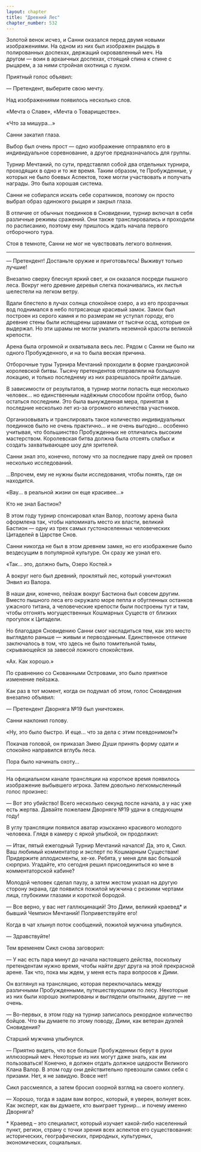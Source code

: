 ```yaml
---
layout: chapter
title: "Древний Лес"
chapter_number: 532
---
```


Золотой венок исчез, и Санни оказался перед двумя новыми изображениями. На одном из них был изображен рыцарь в полированных доспехах, держащий окровавленный меч. На другом — воин в архаичных доспехах, стоящий спина к спине с рыцарем, а за ними стройная охотница с луком.

Приятный голос объявил:

— Претендент, выберите свою мечту.

Над изображениями появилось несколько слов.

«Мечта о Славе», «Мечта о Товариществе».

«Что за мишура...»

Санни закатил глаза.

Выбор был очень прост — одно изображение отправляло его в индивидуальное соревнование, а другое предназначалось для группы.

Турнир Мечтаний, по сути, представлял собой два отдельных турнира, проходящих в одно и то же время. Таким образом, те Пробужденные, у которых не было боевых Аспектов, тоже могли участвовать и получать награды. Это была хорошая система.

Санни не собирался искать себе соратников, поэтому он просто выбрал образ одинокого рыцаря и закрыл глаза.

В отличие от обычных поединков в Сновидении, турнир включал в себя различные режимы сражений. Они также транслировались и проходили по расписанию, поэтому ему пришлось ждать начала первого отборочного тура.

Стоя в темноте, Санни не мог не чувствовать легкого волнения.

***

— Претендент! Достаньте оружие и приготовьтесь! Выживут только лучшие!

Внезапно сверху блеснул яркий свет, и он оказался посреди пышного леса. Вокруг него древние деревья слегка покачивались, их листья шелестели на легком ветру.

Вдали блестело в лучах солнца спокойное озеро, а из его прозрачных вод поднимался в небо потрясающе красивый замок. Замок был построен из серого камня и по размерам не уступал городу, его древние стены были испещрены шрамами от тысячи осад, которые он выдержал. Но эти шрамы не могли умалить неземной красоты великой крепости.

Арена была огромной и охватывала весь лес. Рядом с Санни не было ни одного Пробужденного, и на то была веская причина.

Отборочные туры Турнира Мечтаний проходили в форме грандиозной королевской битвы. Тысячу претендентов отправляли на большую локацию, и только последнему из них разрешалось пройти дальше.

В зависимости от результатов, в турнир могли попасть еще несколько человек... но единственным надёжным способом пройти отбор, было остаться последним. Это была вынужденная мера, принятая в последние несколько лет из-за огромного количества участников.

Организовывать и транслировать такое количество индивидуальных поединков было не очень практично... и не очень выгодно... особенно учитывая, что большинство Пробужденных не отличались высоким мастерством. Королевская битва должна была отсеять слабых и создать захватывающее шоу для зрителей.

Санни знал это, конечно, потому что за последние пару дней он провел несколько исследований.

...Впрочем, ему не нужны были исследования, чтобы понять, где он находится.

«Вау... в реальной жизни он еще красивее...»

Кто не знал Бастион?

В этом году турнир спонсировал клан Валор, поэтому арена была оформлена так, чтобы напоминать место их власти, великий Бастион — одну из трех самых густонаселенных человеческих Цитаделей в Царстве Снов.

Санни никогда не был в этом древнем замке, но его изображение было вездесущим в популярной культуре. Он сразу же узнал его.

«Так... это, должно быть, Озеро Костей.»

А вокруг него был древний, проклятый лес, который уничтожил Энвил из Валора.

В наши дни, конечно, пейзаж вокруг Бастиона был совсем другим. Вместо пышного леса его окружало море пепла и обугленных останков ужасного титана, а человеческие крепости были построены тут и там, чтобы отгонять могущественных Кошмарных Существ от близких прогулок к Цитадели.

Но благодаря Сновидению Санни смог насладиться тем, как это место выглядело раньше — живым и первозданным. Единственное отличие заключалось в том, что здесь не было томительной тьмы, скрывающейся за завесой ложного спокойствия.

«Ах. Как хорошо.»

По сравнению со Скованными Островами, это было приятное изменение пейзажа.

Как раз в тот момент, когда он подумал об этом, голос Сновидения внезапно объявил:

— Претендент Дворняга №19 был уничтожен.

Санни наклонил голову.

«Ну, это было быстро. И еще... что за дела с этим псевдонимом?»

Покачав головой, он приказал Змею Души принять форму одати и спокойно направился вглубь леса.

Пора было начинать охоту...

***

На официальном канале трансляции на короткое время появилось изображение выбывшего игрока. Затем довольно легкомысленный голос произнес:

— Вот это убийство! Всего несколько секунд после начала, а у нас уже есть жертва. Давайте пожелаем Дворняге №19 удачи в следующем году!

В углу трансляции появился аватар изысканно красивого молодого человека. Глядя в камеру с яркой улыбкой, он продолжил:

— Итак, пятый ежегодный Турнир Мечтаний начался! Да, это я, Сикл. Ваш любимый комментатор и эксперт по Кошмарным Существам! Придержите аплодисменты, хе-хе. Ребята, у меня для вас большой сюрприз. Угадайте, кто сегодня решил присоединиться ко мне в комментаторской кабине?

Молодой человек сделал паузу, а затем жестом указал на другую сторону экрана, где появился пожилой мужчина с резкими чертами лица, глубокими глазами и короткой бородой.

— Все верно, у вас нет галлюцинаций! Это Дими, великий краевед* и бывший Чемпион Мечтаний! Поприветствуйте его!

Когда в чат хлынул поток сообщений, пожилой мужчина улыбнулся.

— Здравствуйте!

Тем временем Сикл снова заговорил:

— У нас есть пара минут до начала настоящего действа, поскольку претендентам нужно время, чтобы найти друг друга на этой прекрасной арене. Так что, пока мы ждем, у меня есть пара вопросов к Дими.

Он взглянул на трансляцию, которая переключалась между различными Пробужденными, путешествующими по лесу. Некоторые из них были хорошо экипированы и выглядели опытными, другие — не очень.

— Во-первых, в этом году на турнир записалось рекордное количество бойцов. Что вы думаете по этому поводу, Дими, как ветеран дуэлей Сновидения?

Старший мужчина улыбнулся.

— Приятно видеть, что все больше Пробужденных берут в руки иллюзорный меч. Некоторые из них могут даже знать, как им пользоваться! Конечно, я должен отдать должное щедрости Великого Клана Валор. В этом году они действительно превзошли самих себя с призами. Нет, я не завидую. Вовсе нет!

Сикл рассмеялся, а затем бросил озорной взгляд на своего коллегу.

— Хорошо, тогда я задам вам вопрос, который, я уверен, волнует всех. Как эксперт, как вы думаете, кто выиграет турнир... и почему именно Дворняга?

* Краевед – это специалист, который изучает какой-либо населенный пункт, регион, страну с точки зрения всех аспектов его существования: исторических, географических, природных, культурных, экономических, социальных.